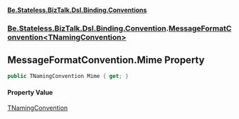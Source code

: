 #### [Be.Stateless.BizTalk.Dsl.Binding.Conventions](README.md 'README')
### [Be.Stateless.BizTalk.Dsl.Binding.Convention](Be.Stateless.BizTalk.Dsl.Binding.Convention.md 'Be.Stateless.BizTalk.Dsl.Binding.Convention').[MessageFormatConvention&lt;TNamingConvention&gt;](MessageFormatConvention_TNamingConvention_.md 'Be.Stateless.BizTalk.Dsl.Binding.Convention.MessageFormatConvention<TNamingConvention>')

## MessageFormatConvention<TNamingConvention>.Mime Property

```csharp
public TNamingConvention Mime { get; }
```

#### Property Value
[TNamingConvention](MessageFormatConvention_TNamingConvention_.md#Be.Stateless.BizTalk.Dsl.Binding.Convention.MessageFormatConvention_TNamingConvention_.TNamingConvention 'Be.Stateless.BizTalk.Dsl.Binding.Convention.MessageFormatConvention<TNamingConvention>.TNamingConvention')